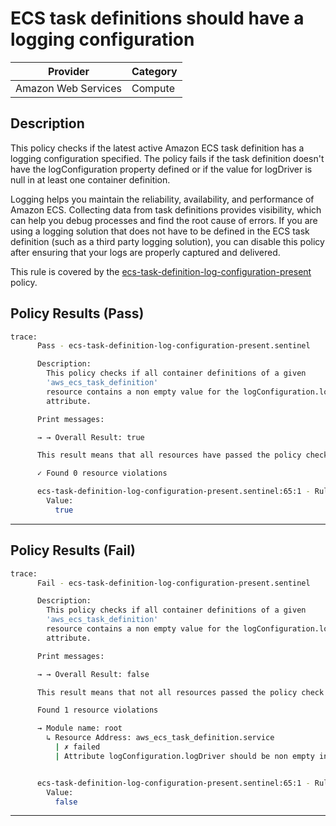 # ECS task definitions should have a logging configuration

| Provider            | Category     |
|---------------------|--------------|
| Amazon Web Services | Compute      |

## Description

This policy checks if the latest active Amazon ECS task definition has a logging configuration specified. The policy fails if the task definition doesn't have the logConfiguration property defined or if the value for logDriver is null in at least one container definition.

Logging helps you maintain the reliability, availability, and performance of Amazon ECS. Collecting data from task definitions provides visibility, which can help you debug processes and find the root cause of errors. If you are using a logging solution that does not have to be defined in the ECS task definition (such as a third party logging solution), you can disable this policy after ensuring that your logs are properly captured and delivered.

This rule is covered by the [ecs-task-definition-log-configuration-present](../../policies/ecs-task-definition-log-configuration-present.sentinel) policy.

## Policy Results (Pass)
```bash
trace:
      Pass - ecs-task-definition-log-configuration-present.sentinel

      Description:
        This policy checks if all container definitions of a given
        'aws_ecs_task_definition'
        resource contains a non empty value for the logConfiguration.logDriver
        attribute.

      Print messages:

      → → Overall Result: true

      This result means that all resources have passed the policy check for the policy ecs-task-definition-log-configuration-present.

      ✓ Found 0 resource violations

      ecs-task-definition-log-configuration-present.sentinel:65:1 - Rule "main"
        Value:
          true
```

---

## Policy Results (Fail)
```bash
trace:
      Fail - ecs-task-definition-log-configuration-present.sentinel

      Description:
        This policy checks if all container definitions of a given
        'aws_ecs_task_definition'
        resource contains a non empty value for the logConfiguration.logDriver
        attribute.

      Print messages:

      → → Overall Result: false

      This result means that not all resources passed the policy check and the protected behavior is not allowed for the policy ecs-task-definition-log-configuration-present.

      Found 1 resource violations

      → Module name: root
        ↳ Resource Address: aws_ecs_task_definition.service
          | ✗ failed
          | Attribute logConfiguration.logDriver should be non empty in container definitions for the given task definition. Refer to https://docs.aws.amazon.com/securityhub/latest/userguide/ecs-controls.html#ecs-9 for more details.


      ecs-task-definition-log-configuration-present.sentinel:65:1 - Rule "main"
        Value:
          false
```

---